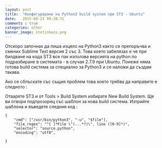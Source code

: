 ```yaml
---
layout: post
title:  "Конфигуриране на Python3 build system при ST3 - Ubuntu"
date:   2015-08-21 99:38:31
comments : true
categories: other
banner_image: stotinkaos.png
---
```


Отскоро започнах да пиша изцяло на Python3 както се препоръчва и смених Sublime Text версия 2 със 3.
Това което забелязах е че при билдване на кода ST3 все пак използва версията на python по подразбиране в системата - в случая 2.7.9 при Ubuntu.
Понеже няма готова build система за специално за Python3 и се наложи да създам такава.

Ако се сблъскате със същия проблем това което трябва да направите е следното : 

Отваряте ST3 и от Tools > Build System избирате New Build System.
Ще ви отвори подпрозорец със шаблон за нова build система.
Изтрийте шаблона и въведете следния код : 

<pre><code>{
    "cmd": ["/usr/bin/python3", "-u", "$file"],
    "file_regex": "^[ ]*File \"(...*?)\", line ([0-9]*)",
    "selector": "source.python",
    "encoding": "utf8",
    
}</code></pre>
